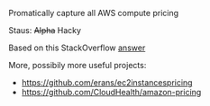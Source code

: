 Promatically capture all AWS compute pricing

Staus: ~~Alpha~~ Hacky

Based on this StackOverflow [answer](http://stackoverflow.com/a/7334197)

More, possibily more useful projects:

* https://github.com/erans/ec2instancespricing
* https://github.com/CloudHealth/amazon-pricing
